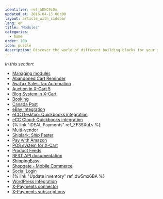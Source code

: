 ```yaml
---
identifier: ref_hDNC9iDm
updated_at: 2016-04-15 00:00
layout: article_with_sidebar
lang: en
title: 'Modules'
categories:
  - home
order: 100
icon: puzzle
description: Discover the world of different building blocks for your shop
---
```



_In this section:_

*   [Managing modules](http://kb.x-cart.com/display/XDD/Managing+modules)
*   [Abandoned Cart Reminder](http://kb.x-cart.com/display/XDD/Abandoned+Cart+Reminder)
*   [AvaTax Sales Tax Automation](http://kb.x-cart.com/display/XDD/AvaTax+Sales+Tax+Automation)
*   [Auction in X-Cart 5](http://kb.x-cart.com/display/XDD/Auction+in+X-Cart+5)
*   [Blog System in X-Cart](http://kb.x-cart.com/display/XDD/Blog+System+in+X-Cart)
*   [Booking](http://kb.x-cart.com/display/XDD/Booking)
*   [Canada Post](http://kb.x-cart.com/display/XDD/Canada+Post)
*   [eBay Integration](http://kb.x-cart.com/display/XDD/eBay+Integration)
*   [eCC Desktop: Quickbooks integration](http://kb.x-cart.com/display/XDD/eCC+Desktop%3A+Quickbooks+integration)
*   [eCC Cloud: Quickbooks integration](http://kb.x-cart.com/display/XDD/eCC+Cloud%3A+Quickbooks+integration)
*   {% link "iDEAL Payments" ref_ZF3SXuLv %}
*   [Multi-vendor](http://kb.x-cart.com/display/XDD/Multi-vendor)
*   [Shiplark: Ship Faster](http://kb.x-cart.com/display/XDD/Shiplark%3A+Ship+Faster)
*   [Pay with Amazon](http://kb.x-cart.com/display/XDD/Pay+with+Amazon)
*   [POS system for X-Cart](http://kb.x-cart.com/display/XDD/POS+system+for+X-Cart)
*   [Product Feeds](http://kb.x-cart.com/display/XDD/Product+Feeds)
*   [REST API documentation](http://kb.x-cart.com/display/XDD/REST+API+documentation)
*   [ShippingEasy](http://kb.x-cart.com/display/XDD/ShippingEasy)
*   [Shopgate - Mobile Commerce](http://kb.x-cart.com/display/XDD/Shopgate+-+Mobile+Commerce)
*   [Social Login](http://kb.x-cart.com/display/XDD/Social+Login)
*   {% link "Update inventory" ref_dw5mx6BA %}
*   [WordPress Integration](http://kb.x-cart.com/display/XDD/WordPress+Integration)
*   [X-Payments connector](http://kb.x-cart.com/display/XDD/X-Payments+connector)
*   [X-Payments subscriptions](http://kb.x-cart.com/display/XDD/X-Payments+subscriptions)